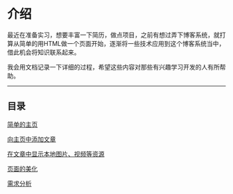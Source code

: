 <h1>介绍</h1>

最近在准备实习，想要丰富一下简历，做点项目，之前有想过弄下博客系统，就打算从简单的用HTML做一个页面开始，逐渐将一些技术应用到这个博客系统当中，借此机会将知识联系起来。

我会用文档记录一下详细的过程，希望这些内容对那些有兴趣学习开发的人有所帮助。

<hr>

<h2>目录</h2>

<a href="./简单的主页.md">简单的主页</a>

<a href="./向主页中添加文章.md">向主页中添加文章</a>

<a href="./在文章中显示本地图片、视频等资源.md">在文章中显示本地图片、视频等资源</a>

<a href="./页面的美化.md">页面的美化</a>

<a href="./需求分析.md">需求分析</a>